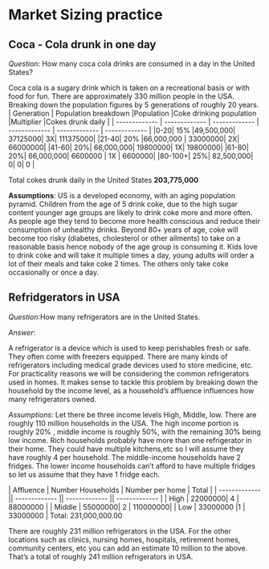 # Market Sizing practice

## Coca - Cola drunk in one day

*Question*: How many coca cola drinks are consumed in a day in the United States?

Coca cola is a sugary drink which is taken on a recreational basis or with food for fun. There are approximately 330 million people in the USA.  Breaking down the population figures by 5 generations of roughly 20 years.
| Generation | Population breakdown	|Population	|Coke drinking population	|Multiplier	|Cokes drunk daily |
| ------------- | ------------- | ------------- | ------------- | ------------- | ------------- | 
|0-20|	15%	|49,500,000|	37125000|	3X|	111375000|
|21-40|	20%	|66,000,000 |	33000000|	2X|	66000000|
|41-60|	20%|	66,000,000|	19800000|	1X|	19800000|
|61-80|	20%|	66,000,000| 	6600000 |	1X |	6600000|
|80-100+|	25%|	82,500,000|	0| 0|	0 |

Total cokes drunk daily in the United States **203,775,000**

**Assumptions**:
US is a developed economy, with an aging population pyramid.
Children from the age of 5 drink coke, due to the high sugar content younger age groups are likely to drink coke more and more often. As people age they tend to become more health conscious and reduce their consumption of unhealthy drinks. Beyond 80+ years of age, coke will become too risky (diabetes, cholesterol or other ailments) to take on a reasonable basis hence nobody of the age group is consuming it.
Kids love to drink coke and will take it multiple times a day, young adults will order a lot of their meals and take coke 2 times. The others only take coke occasionally or once a day.

## Refridgerators in USA
*Question*:How many refrigerators are in the United States.

*Answer*:

A refrigerator is a device which is used to keep perishables fresh or safe. They often come with freezers equipped. There are many kinds of refrigerators including medical grade devices used to store medicine, etc. For practicality reasons we will be considering the common refrigerators used in homes. 
It makes sense to tackle this problem by breaking down the household by the income level, as a household’s affluence influences how many refrigerators owned.

*Assumptions*:
Let there be three income levels High, Middle, low. There are roughly 110 million households in the USA.
The high income portion is roughly 20% , middle income is roughly 50%, with the remaining 30% being low income.
Rich households probably have more than one refrigerator in their home. They could have multiple kitchens,etc so I will assume they have roughly 4 per household.
The middle-income households have 2 fridges. The lower income households can’t afford to have multiple fridges so let us assume that they have 1 fridge each.

| Affluence	| Number Households	| Number per home	| Total |
| ------------- || ------------- || ------------- || ------------- |
| High |	22000000| 4 |	88000000 |
| Middle | 55000000| 2 | 110000000|
| Low |	33000000 |1 |	33000000 |
 Total: 231,000,000.00

There are roughly 231 million refrigerators in the USA.
For the other locations such as clinics, nursing homes, hospitals, retirement homes, community centers, etc you can add an estimate 10 million to the above.
That’s a total of roughly 241 million refrigerators in USA. 

